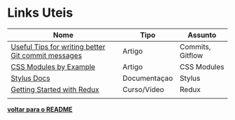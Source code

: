 # Links Uteis

| Nome 	| Tipo | Assunto |
|--------	|---------	| ---------	|
|[Useful Tips for writing better Git commit messages](https://code.likeagirl.io/useful-tips-for-writing-better-git-commit-messages-808770609503)| Artigo | Commits, Gitflow|
|[CSS Modules by Example](https://www.javascriptstuff.com/css-modules-by-example/#example-2-multiple-class-names)| Artigo | CSS Modules|
|[Stylus Docs](http://stylus-lang.com/docs/)| Documentaçao | Stylus|
|[Getting Started with Redux](https://egghead.io/courses/getting-started-with-redux)| Curso/Vídeo | Redux|
|  |  |  |

**[voltar para o README](../README.md#Manual)**
